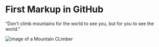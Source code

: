 # First Markup in GitHub
"Don't climb mountains for the world to see you, but for you to see the world."

![image of a Mountain CLimber](https://graphicsfactory.com/clip-art/image_files/image/0/1771670-mountain-climber-vector-clipart.jpg)
